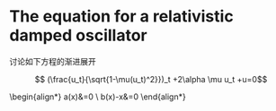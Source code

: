 # The equation for a relativistic damped oscillator 

讨论如下方程的渐进展开

$$ (\frac{u_t}{\sqrt{1-\mu(u_t)^2}})_t +2\alpha \mu u_t +u=0$$


\begin{align*}
  a(x)&=0 \\
  b(x)-x&=0
\end{align*}

